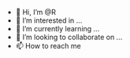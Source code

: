 - 👋 Hi, I’m @R
- 👀 I’m interested in ...
- 🌱 I’m currently learning ...
- 💞️ I’m looking to collaborate on ...
- 📫 How to reach me

<!---
Rahngurah/Rahngurah is a ✨ special ✨ repository because its `README.md` (this file) appears on your GitHub profile.
You can click the Preview link to take a look at your changes.
--->
